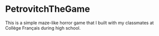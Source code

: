 # PetrovitchTheGame
This is a simple maze-like horror game that I built with my classmates at Collège Français during high school.
